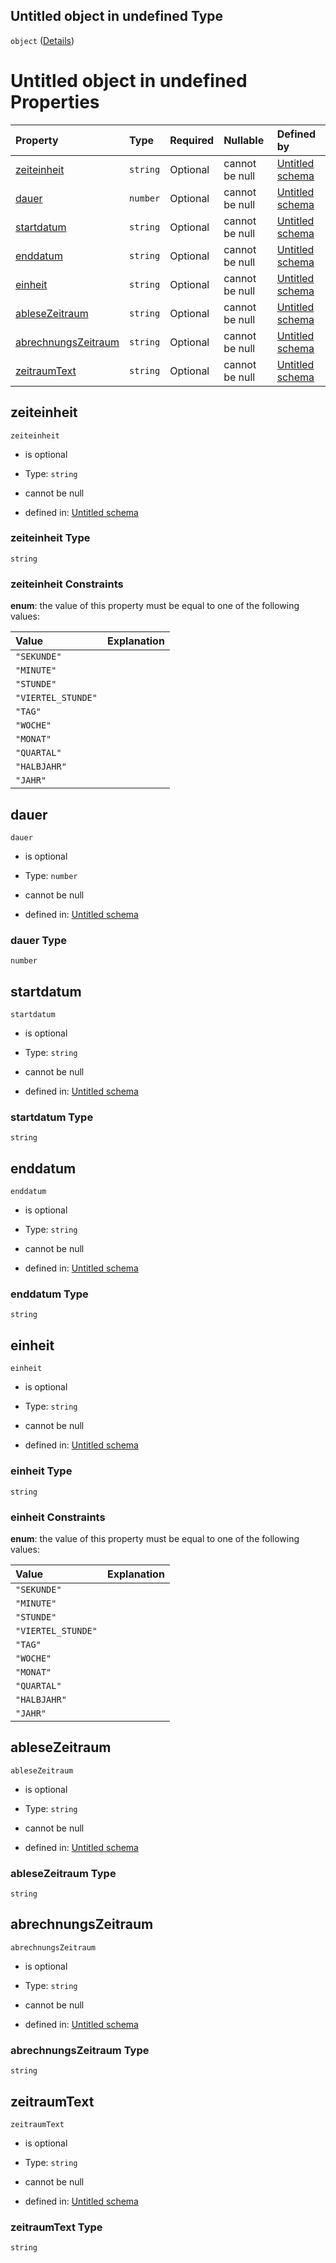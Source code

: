## Untitled object in undefined Type

`object` ([Details](zeitraum.md))

# Untitled object in undefined Properties

| Property                                    | Type     | Required | Nullable       | Defined by                                                                                                                                                                                           |
| :------------------------------------------ | :------- | :------- | :------------- | :--------------------------------------------------------------------------------------------------------------------------------------------------------------------------------------------------- |
| [zeiteinheit](#zeiteinheit)                 | `string` | Optional | cannot be null | [Untitled schema](zeiteinheit.md "https://raw.githubusercontent.com/conuti-gmbh/bo4e-schema/master/schemas/v1/enum/Zeiteinheit.schema.json#/properties/zeiteinheit")                                 |
| [dauer](#dauer)                             | `number` | Optional | cannot be null | [Untitled schema](zeitraum-properties-dauer.md "https://raw.githubusercontent.com/conuti-gmbh/bo4e-schema/master/schemas/v1/com/Zeitraum.schema.json#/properties/dauer")                             |
| [startdatum](#startdatum)                   | `string` | Optional | cannot be null | [Untitled schema](zeitraum-properties-startdatum.md "https://raw.githubusercontent.com/conuti-gmbh/bo4e-schema/master/schemas/v1/com/Zeitraum.schema.json#/properties/startdatum")                   |
| [enddatum](#enddatum)                       | `string` | Optional | cannot be null | [Untitled schema](zeitraum-properties-enddatum.md "https://raw.githubusercontent.com/conuti-gmbh/bo4e-schema/master/schemas/v1/com/Zeitraum.schema.json#/properties/enddatum")                       |
| [einheit](#einheit)                         | `string` | Optional | cannot be null | [Untitled schema](zeiteinheit.md "https://raw.githubusercontent.com/conuti-gmbh/bo4e-schema/master/schemas/v1/enum/Zeiteinheit.schema.json#/properties/einheit")                                     |
| [ableseZeitraum](#ablesezeitraum)           | `string` | Optional | cannot be null | [Untitled schema](zeitraum-properties-ablesezeitraum.md "https://raw.githubusercontent.com/conuti-gmbh/bo4e-schema/master/schemas/v1/com/Zeitraum.schema.json#/properties/ableseZeitraum")           |
| [abrechnungsZeitraum](#abrechnungszeitraum) | `string` | Optional | cannot be null | [Untitled schema](zeitraum-properties-abrechnungszeitraum.md "https://raw.githubusercontent.com/conuti-gmbh/bo4e-schema/master/schemas/v1/com/Zeitraum.schema.json#/properties/abrechnungsZeitraum") |
| [zeitraumText](#zeitraumtext)               | `string` | Optional | cannot be null | [Untitled schema](zeitraum-properties-zeitraumtext.md "https://raw.githubusercontent.com/conuti-gmbh/bo4e-schema/master/schemas/v1/com/Zeitraum.schema.json#/properties/zeitraumText")               |

## zeiteinheit



`zeiteinheit`

*   is optional

*   Type: `string`

*   cannot be null

*   defined in: [Untitled schema](zeiteinheit.md "https://raw.githubusercontent.com/conuti-gmbh/bo4e-schema/master/schemas/v1/enum/Zeiteinheit.schema.json#/properties/zeiteinheit")

### zeiteinheit Type

`string`

### zeiteinheit Constraints

**enum**: the value of this property must be equal to one of the following values:

| Value              | Explanation |
| :----------------- | :---------- |
| `"SEKUNDE"`        |             |
| `"MINUTE"`         |             |
| `"STUNDE"`         |             |
| `"VIERTEL_STUNDE"` |             |
| `"TAG"`            |             |
| `"WOCHE"`          |             |
| `"MONAT"`          |             |
| `"QUARTAL"`        |             |
| `"HALBJAHR"`       |             |
| `"JAHR"`           |             |

## dauer



`dauer`

*   is optional

*   Type: `number`

*   cannot be null

*   defined in: [Untitled schema](zeitraum-properties-dauer.md "https://raw.githubusercontent.com/conuti-gmbh/bo4e-schema/master/schemas/v1/com/Zeitraum.schema.json#/properties/dauer")

### dauer Type

`number`

## startdatum



`startdatum`

*   is optional

*   Type: `string`

*   cannot be null

*   defined in: [Untitled schema](zeitraum-properties-startdatum.md "https://raw.githubusercontent.com/conuti-gmbh/bo4e-schema/master/schemas/v1/com/Zeitraum.schema.json#/properties/startdatum")

### startdatum Type

`string`

## enddatum



`enddatum`

*   is optional

*   Type: `string`

*   cannot be null

*   defined in: [Untitled schema](zeitraum-properties-enddatum.md "https://raw.githubusercontent.com/conuti-gmbh/bo4e-schema/master/schemas/v1/com/Zeitraum.schema.json#/properties/enddatum")

### enddatum Type

`string`

## einheit



`einheit`

*   is optional

*   Type: `string`

*   cannot be null

*   defined in: [Untitled schema](zeiteinheit.md "https://raw.githubusercontent.com/conuti-gmbh/bo4e-schema/master/schemas/v1/enum/Zeiteinheit.schema.json#/properties/einheit")

### einheit Type

`string`

### einheit Constraints

**enum**: the value of this property must be equal to one of the following values:

| Value              | Explanation |
| :----------------- | :---------- |
| `"SEKUNDE"`        |             |
| `"MINUTE"`         |             |
| `"STUNDE"`         |             |
| `"VIERTEL_STUNDE"` |             |
| `"TAG"`            |             |
| `"WOCHE"`          |             |
| `"MONAT"`          |             |
| `"QUARTAL"`        |             |
| `"HALBJAHR"`       |             |
| `"JAHR"`           |             |

## ableseZeitraum



`ableseZeitraum`

*   is optional

*   Type: `string`

*   cannot be null

*   defined in: [Untitled schema](zeitraum-properties-ablesezeitraum.md "https://raw.githubusercontent.com/conuti-gmbh/bo4e-schema/master/schemas/v1/com/Zeitraum.schema.json#/properties/ableseZeitraum")

### ableseZeitraum Type

`string`

## abrechnungsZeitraum



`abrechnungsZeitraum`

*   is optional

*   Type: `string`

*   cannot be null

*   defined in: [Untitled schema](zeitraum-properties-abrechnungszeitraum.md "https://raw.githubusercontent.com/conuti-gmbh/bo4e-schema/master/schemas/v1/com/Zeitraum.schema.json#/properties/abrechnungsZeitraum")

### abrechnungsZeitraum Type

`string`

## zeitraumText



`zeitraumText`

*   is optional

*   Type: `string`

*   cannot be null

*   defined in: [Untitled schema](zeitraum-properties-zeitraumtext.md "https://raw.githubusercontent.com/conuti-gmbh/bo4e-schema/master/schemas/v1/com/Zeitraum.schema.json#/properties/zeitraumText")

### zeitraumText Type

`string`
